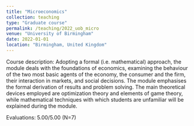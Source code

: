 ```yaml
---
title: "Microeconomics"
collection: teaching
type: "Graduate course"
permalink: /teaching/2022_uob_micro
venue: "University of Birmingham"
date: 2022-01-01
location: "Birmingham, United Kingdom"
---
```


Course description: Adopting a formal (i.e. mathematical) approach, the module deals with the foundations of economics, examining the behaviour of the two most basic agents of the economy, the consumer and the firm, their interaction in markets, and social decisions. The module emphasises the formal derivation of results and problem solving. The main theoretical devices employed are optimization theory and elements of game theory, while mathematical techniques with which students are unfamiliar will be explained during the module.

Evaluations: 5.00/5.00 (N=7)